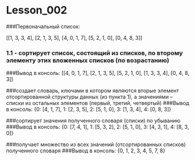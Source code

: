 # Lesson_002
###Первоначальный список:

[[1, 3, 3, 4], [2, 1, 3, 5], [4, 0, 1, 7], [5, 2, 1, 0], [0, 4, 8, 3]]

### 1.1 - сортирует список, состоящий из списков, по второму элементу этих вложенных списков (по возрастанию)
###Вывод в консоль:
[[4, 0, 1, 7], [2, 1, 3, 5], [5, 2, 1, 0], [1, 3, 3, 4], [0, 4, 8, 3]]

###создает словарь, ключами в котором являются вторые элемент отсортированной структуры данных (из пункта 1), а значениями – списки из остальных элементов (первый, третий, четвертый)
###Вывод в консоль:
{0: [4, 1, 7], 1: [2, 3, 5], 2: [5, 1, 0], 3: [1, 3, 4], 4: [0, 8, 3]}

###сортирует значения полученного словаря (списки) по убыванию
###Вывод в консоль:
{0: [7, 4, 1], 1: [5, 3, 2], 2: [5, 1, 0], 3: [4, 3, 1], 4: [8, 3, 0]}

###получает множество из всех значений (отсортированных списков) полученного словаря
###Вывод в консоль:
{0, 1, 2, 3, 4, 5, 7, 8}

